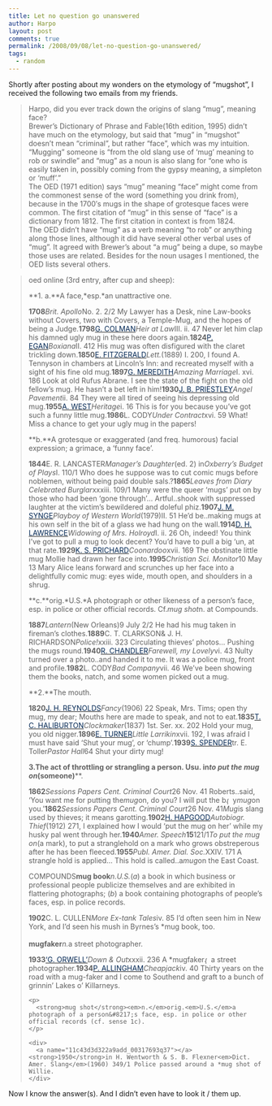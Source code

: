 ```yaml
---
title: Let no question go unanswered
author: Harpo
layout: post
comments: true
permalink: /2008/09/08/let-no-question-go-unanswered/
tags:
  - random
---
```

Shortly after posting about my wonders on the etymology of &#8220;mugshot&#8221;, I received the following two emails from my friends.

> <div class="Ih2E3d">
>   Harpo, did you ever track down the origins of slang &#8220;mug&#8221;, meaning face?
> </div>
> 
> <div>
>   <span>Brewer&#8217;s Dictionary of Phrase and Fable</span>(16th edition, 1995) didn&#8217;t have much on the etymology, but said that &#8220;mug&#8221; in &#8220;mugshot&#8221; doesn&#8217;t mean &#8220;criminal&#8221;, but rather &#8220;face&#8221;, which was my intuition. &#8220;Mugging&#8221; someone is &#8220;from the old slang use of &#8216;mug&#8217; meaning to rob or swindle&#8221; and &#8220;mug&#8221; as a noun is also slang for &#8220;one who is easily taken in, possibly coming from the gypsy meaning, a simpleton or &#8216;muff&#8217;.&#8221;  
> </div>
> 
> <div>
>    The OED (1971 edition) says &#8220;mug&#8221; meaning &#8220;face&#8221; might come from the commonest sense of the word (something you drink from), because in the 1700&#8242;s mugs in the shape of grotesque faces were common. The first citation of &#8220;mug&#8221; in this sense of &#8220;face&#8221; is a dictionary from 1812. The first citation in context is from 1824. 
> </div>
> 
> <div>
>   The OED didn&#8217;t have &#8220;mug&#8221; as a verb meaning &#8220;to rob&#8221; or anything along those lines, although it did have several other verbal uses of &#8220;mug&#8221;. It agreed with Brewer&#8217;s about &#8220;a mug&#8221; being a dupe, so maybe those uses are related.  Besides for the noun usages I mentioned, the OED lists several others.
> </div>

> oed online (3rd entry, after cup and sheep):
> 
> <a name="11c43d3d322a9add_00317693-m1.a"></a>**1. a.**A face,*esp.*an unattractive one.
> 
> <div>
>   <a name="11c43d3d322a9add_00317693q1"></a><strong>1708</strong><em>Brit. Apollo</em>No. 2. 2/2 My Lawyer has a Desk, nine Law-books without Covers, two with Covers, a Temple-Mug, and the hopes of being a Judge.<a name="11c43d3d322a9add_00317693q2"></a><strong>1798</strong><a href="http://dictionary.oed.com/help/bib/oed2-c3.html#g-colman" target="_blank"><span style="color: #002653">G. COLMAN</span></a><em>Heir at Law</em>III. ii. 47 Never let him clap his damned ugly mug in these here doors again.<a name="11c43d3d322a9add_00317693q3"></a><strong>1824</strong><a href="http://dictionary.oed.com/help/bib/oed2-e.html#p-egan" target="_blank"><span style="color: #002653">P. EGAN</span></a><em>Boxiana</em>II. 412 His mug was often disfigured with the claret trickling down.<a name="11c43d3d322a9add_00317693q4"></a><strong>1850</strong><a href="http://dictionary.oed.com/help/bib/oed2-f.html#e-fitzgerald" target="_blank"><span style="color: #002653">E. FITZGERALD</span></a><em>Lett.</em>(1889) I. 200, I found A. Tennyson in chambers at Lincoln&#8217;s Inn: and recreated myself with a sight of his fine old mug.<a name="11c43d3d322a9add_00317693q5"></a><strong>1897</strong><a href="http://dictionary.oed.com/help/bib/oed2-m3.html#g-meredith" target="_blank"><span style="color: #002653">G. MEREDITH</span></a><em>Amazing Marriage</em>I. xvi. 186 Look at old Rufus Abrane. I see the state of the fight on the old fellow&#8217;s mug. He hasn&#8217;t a bet left in him!<a name="11c43d3d322a9add_00317693q6"></a><strong>1930</strong><a href="http://dictionary.oed.com/help/bib/oed2-p3.html#j-b-priestley" target="_blank"><span style="color: #002653">J. B. PRIESTLEY</span></a><em>Angel Pavement</em>ii. 84 They were all tired of seeing his depressing old mug.<a name="11c43d3d322a9add_00317693q7"></a><strong>1955</strong><a href="http://dictionary.oed.com/help/bib/oed2-w2.html#a-west" target="_blank"><span style="color: #002653">A. WEST</span></a><em>Heritage</em>i. 16 This is for you because you&#8217;ve got such a funny little mug.<a name="11c43d3d322a9add_00317693q8"></a><strong>1986</strong>L. CODY<em>Under Contract</em>xvi. 59 What! Miss a chance to get your ugly mug in the papers!
> </div>
> 
> <a name="11c43d3d322a9add_00317693def2"></a><a name="11c43d3d322a9add_00317693-m1.b"></a>**b.**A grotesque or exaggerated (and freq. humorous) facial expression; a grimace, a &#8216;funny face&#8217;.
> 
> <div>
>   <a name="11c43d3d322a9add_00317693q9"></a><strong>1844</strong>E. R. LANCASTER<em>Manager&#8217;s Daughter</em>(ed. 2) in<em>Oxberry&#8217;s Budget of Plays</em>I. 110/1 Who does he suppose was to cut comic mugs before noblemen, without being paid double sals.?<a name="11c43d3d322a9add_00317693q10"></a><strong>1865</strong><em>Leaves from Diary Celebrated Burglar</em>xxxiii. 109/1 Many were the queer &#8216;mugs&#8217; put on by those who had been &#8216;gone through&#8217;&#8230; Artful..shook with suppressed laughter at the victim&#8217;s bewildered and doleful phiz.<a name="11c43d3d322a9add_00317693q11"></a><strong>1907</strong><a href="http://dictionary.oed.com/help/bib/oed2-s5.html#j-m-synge" target="_blank"><span style="color: #002653">J. M. SYNGE</span></a><em>Playboy of Western World</em>(1979)II. 51 He&#8217;d be..making mugs at his own self in the bit of a glass we had hung on the wall.<a name="11c43d3d322a9add_00317693q12"></a><strong>1914</strong><a href="http://dictionary.oed.com/help/bib/oed2-l.html#d-h-lawrence" target="_blank"><span style="color: #002653">D. H. LAWRENCE</span></a><em>Widowing of Mrs. Holroyd</em>I. ii. 26 Oh, indeed! You think I&#8217;ve got to pull a mug to look decent? You&#8217;d have to pull a big &#8216;un, at that rate.<a name="11c43d3d322a9add_00317693q13"></a><strong>1929</strong><a href="http://dictionary.oed.com/help/bib/oed2-p3.html#k-s-prichard" target="_blank"><span style="color: #002653">K. S. PRICHARD</span></a><em>Coonardoo</em>xvii. 169 The obstinate little mug Mollie had drawn her face into.<a name="11c43d3d322a9add_00317693q14"></a><strong>1995</strong><em>Christian Sci. Monitor</em>10 May 13 Mary Alice leans forward and scrunches up her face into a delightfully comic mug: eyes wide, mouth open, and shoulders in a shrug.
> </div>
> 
> <a name="11c43d3d322a9add_00317693def3"></a><a name="11c43d3d322a9add_00317693-m1.c"></a>**c.**orig.*U.S.*A photograph or other likeness of a person&#8217;s face, esp. in police or other official records. Cf.*mug shot*n. at Compounds.
> 
> <div>
>   <a name="11c43d3d322a9add_00317693q15"></a><strong>1887</strong><em>Lantern</em>(New Orleans)<em></em>9 July 2/2 He had his mug taken in fireman&#8217;s clothes.<a name="11c43d3d322a9add_00317693q16"></a><strong>1889</strong>C. T. CLARKSON& J. H. RICHARDSON<em>Police!</em>xxiii. 323 Circulating thieves&#8217; photos&#8230; Pushing the mugs round.<a name="11c43d3d322a9add_00317693q17"></a><strong>1940</strong><a href="http://dictionary.oed.com/help/bib/oed2-c2.html#r-chandler" target="_blank"><span style="color: #002653">R. CHANDLER</span></a><em>Farewell, my Lovely</em>vi. 43 Nulty turned over a photo..and handed it to me. It was a police mug, front and profile.<a name="11c43d3d322a9add_00317693q18"></a><strong>1982</strong>L. CODY<em>Bad Company</em>vii. 46 We&#8217;ve been showing them the books, natch, and some women picked out a mug.
> </div>
> 
> <a name="11c43d3d322a9add_00317693def4"></a><a name="11c43d3d322a9add_00317693-m2"></a>**2.**The mouth.
> 
> <div>
>   <a name="11c43d3d322a9add_00317693q19"></a><strong>1820</strong><a href="http://dictionary.oed.com/help/bib/oed2-r.html#j-h-reynolds" target="_blank"><span style="color: #002653">J. H. REYNOLDS</span></a><em>Fancy</em>(1906) 22 Speak, Mrs. Tims; open thy mug, my dear; Mouths here are made to speak, and not to eat.<a name="11c43d3d322a9add_00317693q20"></a><strong>1835</strong><a href="http://dictionary.oed.com/help/bib/oed2-h.html#t-c-haliburton" target="_blank"><span style="color: #002653">T. C. HALIBURTON</span></a><em>Clockmaker</em>(1837) 1st. Ser. xx. 202 Hold your mug, you old nigger.<a name="11c43d3d322a9add_00317693q21"></a><strong>1896</strong><a href="http://dictionary.oed.com/help/bib/oed2-t2.html#e-turner" target="_blank"><span style="color: #002653">E. TURNER</span></a><em>Little Larrikin</em>xvii. 192, I was afraid I must have said &#8216;Shut your mug&#8217;, or &#8216;chump&#8217;.<a name="11c43d3d322a9add_00317693q22"></a><strong>1939</strong><a href="http://dictionary.oed.com/help/bib/oed2-s4.html#s-spender" target="_blank"><span style="color: #002653">S. SPENDER</span></a>tr. E. Toller<em>Pastor Hall</em>64 Shut your dirty mug!
> </div>
> 
> <a name="11c43d3d322a9add_00317693def5"></a><a name="11c43d3d322a9add_00317693-m3"></a>**3.**The act of throttling or strangling a person. Usu. in<a name="11c43d3d322a9add_00317693se1"></a>***to put the mug on***(someone)******.
> 
> <a name="11c43d3d322a9add_00317693q23"></a>
> 
> <div>
>   <strong>1862</strong><em>Sessions Papers Cent. Criminal Court</em>26 Nov. 41 Roberts..said, &#8216;You want me for putting the<em>mug</em>on, do you? I will put the b<img src="http://dictionary.oed.com/graphics/parser/gifs/sp/em.gif" border="0" alt="{em}" width="13" height="14" align="absbottom" />y<em>mug</em>on you.&#8217;<a name="11c43d3d322a9add_00317693q24"></a><strong>1862</strong><em>Sessions Papers Cent. Criminal Court</em>26 Nov. 41<em>Mug</em>is slang used by thieves; it means garotting.<a name="11c43d3d322a9add_00317693q25"></a><strong>1902</strong><a href="http://dictionary.oed.com/help/bib/oed2-h.html#h-hapgood" target="_blank"><span style="color: #002653">H. HAPGOOD</span></a><em>Autobiogr. Thief</em>(1912) 271, I explained how I would &#8216;put the mug on her&#8217; while my husky pal went through her.<a name="11c43d3d322a9add_00317693q26"></a><strong>1940</strong><em>Amer. Speech</em><strong>15</strong>121/1<em>To put the mug on</em>(a mark), to put a stranglehold on a mark who grows obstreperous after he has been fleeced.<a name="11c43d3d322a9add_00317693q27"></a><strong>1955</strong><em>Publ. Amer. Dial. Soc.</em>XXIV. 171 A strangle hold is applied&#8230; This hold is called..a<em>mug</em>on the East Coast.</p> <p>
>     COMPOUNDS<a name="11c43d3d322a9add_00317693def7"></a><a name="11c43d3d322a9add_00317693se2"></a><strong>mug book</strong><em>n.</em><em>U.S.</em>(<em>a</em>) a book in which business or professional people publicize themselves and are exhibited in flattering photographs; (<em>b</em>) a book containing photographs of people&#8217;s faces, esp. in police records.
>   </p>
>   
>   <p>
>     <a name="11c43d3d322a9add_00317693q28"></a>
>   </p>
>   
>   <div>
>     <strong>1902</strong>C. L. CULLEN<em>More Ex-tank Tales</em>iv. 85 I&#8217;d often seen him in New York, and I&#8217;d seen his mush in Byrnes&#8217;s *mug book, too.<br /> <a name="11c43d3d322a9add_00317693se3"></a><strong><br /> mugfaker</strong><em>n.</em>a street photographer.<a name="11c43d3d322a9add_00317693q34"></a></p> <div>
>       <strong>1933</strong><a href="http://dictionary.oed.com/help/bib/oed2-o.html#g-orwell" target="_blank"><span style="color: #002653">&#8216;G. ORWELL&#8217;</span></a><em>Down & Out</em>xxxii. 236 A *mugfaker<img src="http://dictionary.oed.com/graphics/parser/gifs/sp/em.gif" border="0" alt="{em}" width="13" height="14" align="absbottom" />a street photographer.<a name="11c43d3d322a9add_00317693q35"></a><strong>1934</strong><a href="http://dictionary.oed.com/help/bib/oed2-a.html#p-allingham" target="_blank"><span style="color: #002653">P. ALLINGHAM</span></a><em>Cheapjack</em>iv. 40 Thirty years on the road with a mug-faker and I come to Southend and graft to a bunch of grinnin&#8217; Lakes o&#8217; Killarneys.
>     </div>
>     
>     <p>
>       <strong>mug shot</strong><em>n.</em>orig.<em>U.S.</em>a photograph of a person&#8217;s face, esp. in police or other official records (cf. sense 1c).
>     </p>
>     
>     <div>
>       <a name="11c43d3d322a9add_00317693q37"></a><strong>1950</strong>in H. Wentworth & S. B. Flexner<em>Dict. Amer. Slang</em>(1960) 349/1 Police passed around a *mug shot of Willie.
>     </div>
>   </div>
> </div>

Now I know the answer(s). And I didn&#8217;t even have to look it / them up.